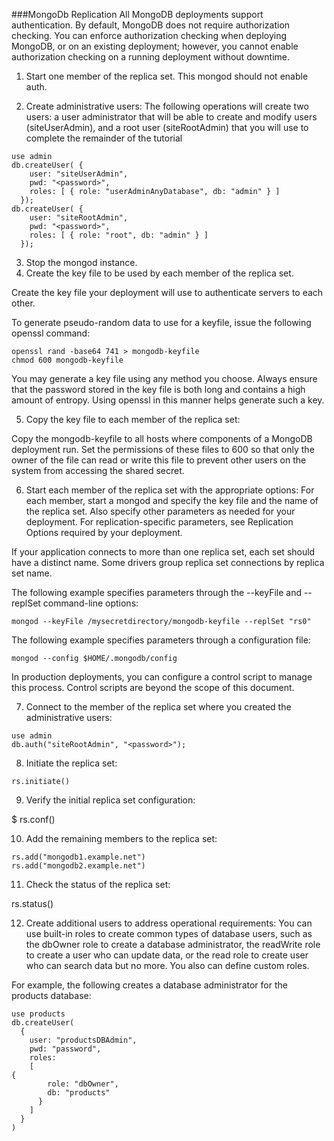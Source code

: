 ###MongoDb Replication
All MongoDB deployments support authentication. By default, MongoDB does not require authorization checking. You can enforce authorization checking when deploying MongoDB, or on an existing deployment; however, you cannot enable authorization checking on a running deployment without downtime.

1. Start one member of the replica set.
This mongod should not enable auth.

2. Create administrative users:
The following operations will create two users: a user administrator that will be able to create and modify users (siteUserAdmin), and a root user (siteRootAdmin) that you will use to complete the remainder of the tutorial
```
use admin
db.createUser( {
    user: "siteUserAdmin",
    pwd: "<password>",
    roles: [ { role: "userAdminAnyDatabase", db: "admin" } ]
  });
db.createUser( {
    user: "siteRootAdmin",
    pwd: "<password>",
    roles: [ { role: "root", db: "admin" } ]
  });
```

3. Stop the mongod instance.
4. Create the key file to be used by each member of the replica set.

Create the key file your deployment will use to authenticate servers to each other.

To generate pseudo-random data to use for a keyfile, issue the following openssl command:
```
openssl rand -base64 741 > mongodb-keyfile
chmod 600 mongodb-keyfile
```
You may generate a key file using any method you choose. Always ensure that the password stored in the key file is both long and contains a high amount of entropy. Using openssl in this manner helps generate such a key.

5. Copy the key file to each member of the replica set:

Copy the mongodb-keyfile to all hosts where components of a MongoDB deployment run. Set the permissions of these files to 600 so that only the owner of the file can read or write this file to prevent other users on the system from accessing the shared secret.

6. Start each member of the replica set with the appropriate options:
For each member, start a mongod and specify the key file and the name of the replica set. Also specify other parameters as needed for your deployment. For replication-specific parameters, see Replication Options required by your deployment.

If your application connects to more than one replica set, each set should have a distinct name. Some drivers group replica set connections by replica set name.

The following example specifies parameters through the --keyFile and --replSet command-line options:

```
mongod --keyFile /mysecretdirectory/mongodb-keyfile --replSet "rs0"
```
The following example specifies parameters through a configuration file:
```
mongod --config $HOME/.mongodb/config
```
In production deployments, you can configure a control script to manage this process. Control scripts are beyond the scope of this document.

7. Connect to the member of the replica set where you created the administrative users:
```
use admin
db.auth("siteRootAdmin", "<password>");
```
8. Initiate the replica set:

```
rs.initiate()
```
9. Verify the initial replica set configuration:

$ rs.conf()

10. Add the remaining members to the replica set:
```
rs.add("mongodb1.example.net")
rs.add("mongodb2.example.net")
```
11. Check the status of the replica set:

rs.status()

12. Create additional users to address operational requirements:
You can use built-in roles to create common types of database users, such as the dbOwner role to create a database administrator, the readWrite role to create a user who can update data, or the read role to create user who can search data but no more. You also can define custom roles.

For example, the following creates a database administrator for the products database:
```
use products
db.createUser(
  {
    user: "productsDBAdmin",
    pwd: "password",
    roles:
    [
{
        role: "dbOwner",
        db: "products"
      }
    ]
  }
)
```

